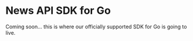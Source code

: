 # News API SDK for Go
Coming soon... this is where our officially supported SDK for Go is going to live.

